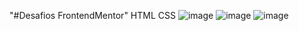 "#Desafios FrontendMentor" HTML CSS
![image](https://github.com/gabrielveliz/FrontendMentor/assets/24717811/47f214cc-f22a-462a-8e1d-f6de4e8bf642)
![image](https://github.com/gabrielveliz/FrontendMentor/assets/24717811/94900b25-86f4-4be8-b982-86629b3b62c6)
![image](https://github.com/gabrielveliz/FrontendMentor/assets/24717811/065bc574-4e1a-4958-8b55-302fd0903335)
